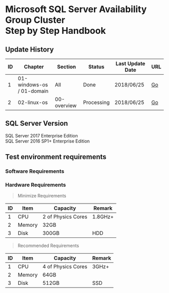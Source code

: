 # Microsoft SQL Server Availability Group Cluster<br/>Step by Step Handbook

## Update History
| ID | Chapter | Section | Status | Last Update Date | URL |
| --- | --- | --- | --- | --- | --- |
| 1 | 01-windows-os / 01-domain | All | Done | 2018/06/25 | [Go](https://github.com/datalionheart/mssqlcls/tree/master/01-windows-os/01-domain) |
| 2 | 02-linux-os | 00-overview | Processing | 2018/06/25 | [Go](https://github.com/datalionheart/mssqlcls/tree/master/02-linux-os) |

## SQL Server Version
SQL Server 2017 Enterprise Edition<br/>
SQL Server 2016 SP1+ Enterprise Edition

## Test environment requirements
### Software Requirements


### Hardware Requirements
> Minimize Requirements

| ID | Item | Capacity | Remark |
| --- | --- | --- | --- |
| 1 | CPU | 2 of Physics Cores | 1.8GHz+ |
| 2 | Memory | 32GB | |
| 3 | Disk | 300GB | HDD |

> Recommended Requirements

| ID | Item | Capacity | Remark |
| --- | --- | --- | --- |
| 1 | CPU | 4 of Physics Cores | 3GHz+ |
| 2 | Memory | 64GB | |
| 3 | Disk | 512GB | SSD |